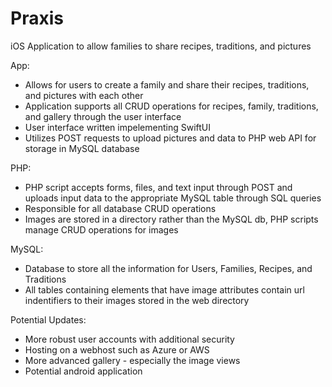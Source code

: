 # Praxis

iOS Application to allow families to share recipes, traditions, and pictures

App:
- Allows for users to create a family and share their recipes, traditions, and pictures with each other
- Application supports all CRUD operations for recipes, family, traditions, and gallery through the user interface
- User interface written impelementing SwiftUI
- Utilizes POST requests to upload pictures and data to PHP web API for storage in MySQL database

PHP: 
- PHP script accepts forms, files, and text input through POST and uploads input data to the appropriate MySQL table through SQL queries
- Responsible for all database CRUD operations
- Images are stored in a directory rather than the MySQL db, PHP scripts manage CRUD operations for images

MySQL: 
- Database to store all the information for Users, Families, Recipes, and Traditions
- All tables containing elements that have image attributes contain url indentifiers to their images stored in the web directory

Potential Updates:
- More robust user accounts with additional security
- Hosting on a webhost such as Azure or AWS
- More advanced gallery - especially the image views
- Potential android application

